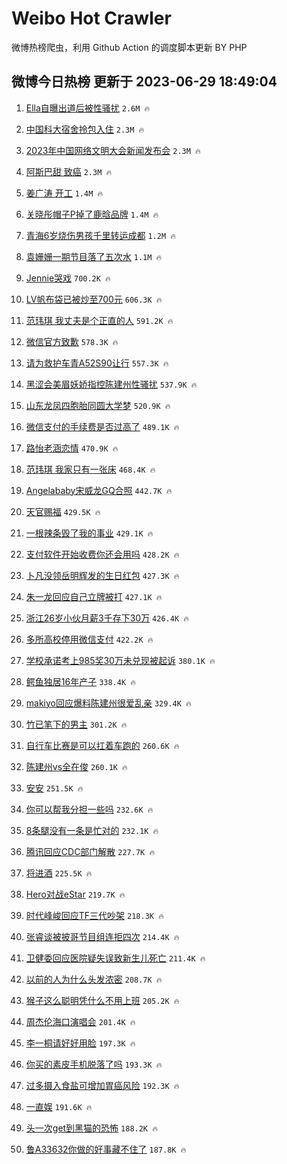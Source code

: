 # Weibo Hot Crawler 



微博热榜爬虫，利用 Github Action 的调度脚本更新 BY PHP 


## 微博今日热榜 更新于 2023-06-29 18:49:04 
1. [Ella自曝出道后被性骚扰](https://s.weibo.com/weibo?q=%23Ella%E8%87%AA%E6%9B%9D%E5%87%BA%E9%81%93%E5%90%8E%E8%A2%AB%E6%80%A7%E9%AA%9A%E6%89%B0%23&t=31&band_rank=1&Refer=top) `2.6M 🔥` 

1. [中国科大宿舍拎包入住](https://s.weibo.com/weibo?q=%23%E4%B8%AD%E5%9B%BD%E7%A7%91%E5%A4%A7%E5%AE%BF%E8%88%8D%E6%8B%8E%E5%8C%85%E5%85%A5%E4%BD%8F%23&t=31&band_rank=2&Refer=top) `2.3M 🔥` 

1. [2023年中国网络文明大会新闻发布会](https://s.weibo.com/weibo?q=%232023%E5%B9%B4%E4%B8%AD%E5%9B%BD%E7%BD%91%E7%BB%9C%E6%96%87%E6%98%8E%E5%A4%A7%E4%BC%9A%E6%96%B0%E9%97%BB%E5%8F%91%E5%B8%83%E4%BC%9A%23&t=31&band_rank=3&Refer=top) `2.3M 🔥` 

1. [阿斯巴甜 致癌](https://s.weibo.com/weibo?q=%E9%98%BF%E6%96%AF%E5%B7%B4%E7%94%9C%20%E8%87%B4%E7%99%8C&t=31&band_rank=4&Refer=top) `2.3M 🔥` 

1. [姜广涛 开工](https://s.weibo.com/weibo?q=%E5%A7%9C%E5%B9%BF%E6%B6%9B%20%E5%BC%80%E5%B7%A5&t=31&band_rank=5&Refer=top) `1.4M 🔥` 

1. [关晓彤帽子P掉了鹿晗品牌](https://s.weibo.com/weibo?q=%23%E5%85%B3%E6%99%93%E5%BD%A4%E5%B8%BD%E5%AD%90P%E6%8E%89%E4%BA%86%E9%B9%BF%E6%99%97%E5%93%81%E7%89%8C%23&t=31&band_rank=6&Refer=top) `1.4M 🔥` 

1. [青海6岁烧伤男孩千里转运成都](https://s.weibo.com/weibo?q=%23%E9%9D%92%E6%B5%B76%E5%B2%81%E7%83%A7%E4%BC%A4%E7%94%B7%E5%AD%A9%E5%8D%83%E9%87%8C%E8%BD%AC%E8%BF%90%E6%88%90%E9%83%BD%23&t=31&band_rank=7&Refer=top) `1.2M 🔥` 

1. [袁姗姗一期节目落了五次水](https://s.weibo.com/weibo?q=%23%E8%A2%81%E5%A7%97%E5%A7%97%E4%B8%80%E6%9C%9F%E8%8A%82%E7%9B%AE%E8%90%BD%E4%BA%86%E4%BA%94%E6%AC%A1%E6%B0%B4%23&t=31&band_rank=8&Refer=top) `1.1M 🔥` 

1. [Jennie哭戏](https://s.weibo.com/weibo?q=%23Jennie%E5%93%AD%E6%88%8F%23&t=31&band_rank=9&Refer=top) `700.2K 🔥` 

1. [LV帆布袋已被炒至700元](https://s.weibo.com/weibo?q=%23LV%E5%B8%86%E5%B8%83%E8%A2%8B%E5%B7%B2%E8%A2%AB%E7%82%92%E8%87%B3700%E5%85%83%23&t=31&band_rank=10&Refer=top) `606.3K 🔥` 

1. [范玮琪 我丈夫是个正直的人](https://s.weibo.com/weibo?q=%E8%8C%83%E7%8E%AE%E7%90%AA%20%E6%88%91%E4%B8%88%E5%A4%AB%E6%98%AF%E4%B8%AA%E6%AD%A3%E7%9B%B4%E7%9A%84%E4%BA%BA&t=31&band_rank=11&Refer=top) `591.2K 🔥` 

1. [微信官方致歉](https://s.weibo.com/weibo?q=%23%E5%BE%AE%E4%BF%A1%E5%AE%98%E6%96%B9%E8%87%B4%E6%AD%89%23&t=31&band_rank=12&Refer=top) `578.3K 🔥` 

1. [请为救护车青A52S90让行](https://s.weibo.com/weibo?q=%23%E8%AF%B7%E4%B8%BA%E6%95%91%E6%8A%A4%E8%BD%A6%E9%9D%92A52S90%E8%AE%A9%E8%A1%8C%23&t=31&band_rank=13&Refer=top) `557.3K 🔥` 

1. [黑涩会美眉妖娇指控陈建州性骚扰](https://s.weibo.com/weibo?q=%23%E9%BB%91%E6%B6%A9%E4%BC%9A%E7%BE%8E%E7%9C%89%E5%A6%96%E5%A8%87%E6%8C%87%E6%8E%A7%E9%99%88%E5%BB%BA%E5%B7%9E%E6%80%A7%E9%AA%9A%E6%89%B0%23&t=31&band_rank=14&Refer=top) `537.9K 🔥` 

1. [山东龙凤四胞胎同圆大学梦](https://s.weibo.com/weibo?q=%23%E5%B1%B1%E4%B8%9C%E9%BE%99%E5%87%A4%E5%9B%9B%E8%83%9E%E8%83%8E%E5%90%8C%E5%9C%86%E5%A4%A7%E5%AD%A6%E6%A2%A6%23&t=31&band_rank=15&Refer=top) `520.9K 🔥` 

1. [微信支付的手续费是否过高了](https://s.weibo.com/weibo?q=%23%E5%BE%AE%E4%BF%A1%E6%94%AF%E4%BB%98%E7%9A%84%E6%89%8B%E7%BB%AD%E8%B4%B9%E6%98%AF%E5%90%A6%E8%BF%87%E9%AB%98%E4%BA%86%23&t=31&band_rank=16&Refer=top) `489.1K 🔥` 

1. [路怡老涵恋情](https://s.weibo.com/weibo?q=%E8%B7%AF%E6%80%A1%E8%80%81%E6%B6%B5%E6%81%8B%E6%83%85&t=31&band_rank=17&Refer=top) `470.9K 🔥` 

1. [范玮琪 我家只有一张床](https://s.weibo.com/weibo?q=%E8%8C%83%E7%8E%AE%E7%90%AA%20%E6%88%91%E5%AE%B6%E5%8F%AA%E6%9C%89%E4%B8%80%E5%BC%A0%E5%BA%8A&t=31&band_rank=18&Refer=top) `468.4K 🔥` 

1. [Angelababy宋威龙GQ合照](https://s.weibo.com/weibo?q=%23Angelababy%E5%AE%8B%E5%A8%81%E9%BE%99GQ%E5%90%88%E7%85%A7%23&t=31&band_rank=19&Refer=top) `442.7K 🔥` 

1. [天官赐福](https://s.weibo.com/weibo?q=%E5%A4%A9%E5%AE%98%E8%B5%90%E7%A6%8F&t=31&band_rank=20&Refer=top) `429.5K 🔥` 

1. [一根辣条毁了我的事业](https://s.weibo.com/weibo?q=%23%E4%B8%80%E6%A0%B9%E8%BE%A3%E6%9D%A1%E6%AF%81%E4%BA%86%E6%88%91%E7%9A%84%E4%BA%8B%E4%B8%9A%23&t=31&band_rank=21&Refer=top) `429.1K 🔥` 

1. [支付软件开始收费你还会用吗](https://s.weibo.com/weibo?q=%23%E6%94%AF%E4%BB%98%E8%BD%AF%E4%BB%B6%E5%BC%80%E5%A7%8B%E6%94%B6%E8%B4%B9%E4%BD%A0%E8%BF%98%E4%BC%9A%E7%94%A8%E5%90%97%23&t=31&band_rank=22&Refer=top) `428.2K 🔥` 

1. [卜凡没领岳明辉发的生日红包](https://s.weibo.com/weibo?q=%23%E5%8D%9C%E5%87%A1%E6%B2%A1%E9%A2%86%E5%B2%B3%E6%98%8E%E8%BE%89%E5%8F%91%E7%9A%84%E7%94%9F%E6%97%A5%E7%BA%A2%E5%8C%85%23&t=31&band_rank=23&Refer=top) `427.3K 🔥` 

1. [朱一龙回应自己立牌被打](https://s.weibo.com/weibo?q=%23%E6%9C%B1%E4%B8%80%E9%BE%99%E5%9B%9E%E5%BA%94%E8%87%AA%E5%B7%B1%E7%AB%8B%E7%89%8C%E8%A2%AB%E6%89%93%23&t=31&band_rank=24&Refer=top) `427.1K 🔥` 

1. [浙江26岁小伙月薪3千存下30万](https://s.weibo.com/weibo?q=%23%E6%B5%99%E6%B1%9F26%E5%B2%81%E5%B0%8F%E4%BC%99%E6%9C%88%E8%96%AA3%E5%8D%83%E5%AD%98%E4%B8%8B30%E4%B8%87%23&t=31&band_rank=25&Refer=top) `426.4K 🔥` 

1. [多所高校停用微信支付](https://s.weibo.com/weibo?q=%23%E5%A4%9A%E6%89%80%E9%AB%98%E6%A0%A1%E5%81%9C%E7%94%A8%E5%BE%AE%E4%BF%A1%E6%94%AF%E4%BB%98%23&t=31&band_rank=26&Refer=top) `422.2K 🔥` 

1. [学校承诺考上985奖30万未兑现被起诉](https://s.weibo.com/weibo?q=%23%E5%AD%A6%E6%A0%A1%E6%89%BF%E8%AF%BA%E8%80%83%E4%B8%8A985%E5%A5%9630%E4%B8%87%E6%9C%AA%E5%85%91%E7%8E%B0%E8%A2%AB%E8%B5%B7%E8%AF%89%23&t=31&band_rank=27&Refer=top) `380.1K 🔥` 

1. [鳄鱼独居16年产子](https://s.weibo.com/weibo?q=%E9%B3%84%E9%B1%BC%E7%8B%AC%E5%B1%8516%E5%B9%B4%E4%BA%A7%E5%AD%90&t=31&band_rank=28&Refer=top) `338.4K 🔥` 

1. [makiyo回应爆料陈建州很爱乱亲](https://s.weibo.com/weibo?q=%23makiyo%E5%9B%9E%E5%BA%94%E7%88%86%E6%96%99%E9%99%88%E5%BB%BA%E5%B7%9E%E5%BE%88%E7%88%B1%E4%B9%B1%E4%BA%B2%23&t=31&band_rank=29&Refer=top) `329.4K 🔥` 

1. [竹已笔下的男主](https://s.weibo.com/weibo?q=%23%E7%AB%B9%E5%B7%B2%E7%AC%94%E4%B8%8B%E7%9A%84%E7%94%B7%E4%B8%BB%23&t=31&band_rank=30&Refer=top) `301.2K 🔥` 

1. [自行车比赛是可以扛着车跑的](https://s.weibo.com/weibo?q=%E8%87%AA%E8%A1%8C%E8%BD%A6%E6%AF%94%E8%B5%9B%E6%98%AF%E5%8F%AF%E4%BB%A5%E6%89%9B%E7%9D%80%E8%BD%A6%E8%B7%91%E7%9A%84&t=31&band_rank=31&Refer=top) `260.6K 🔥` 

1. [陈建州vs全在俊](https://s.weibo.com/weibo?q=%23%E9%99%88%E5%BB%BA%E5%B7%9Evs%E5%85%A8%E5%9C%A8%E4%BF%8A%23&t=31&band_rank=32&Refer=top) `260.1K 🔥` 

1. [安安](https://s.weibo.com/weibo?q=%E5%AE%89%E5%AE%89&t=31&band_rank=33&Refer=top) `251.5K 🔥` 

1. [你可以帮我分担一些吗](https://s.weibo.com/weibo?q=%E4%BD%A0%E5%8F%AF%E4%BB%A5%E5%B8%AE%E6%88%91%E5%88%86%E6%8B%85%E4%B8%80%E4%BA%9B%E5%90%97&t=31&band_rank=34&Refer=top) `232.6K 🔥` 

1. [8条腿没有一条是忙对的](https://s.weibo.com/weibo?q=%238%E6%9D%A1%E8%85%BF%E6%B2%A1%E6%9C%89%E4%B8%80%E6%9D%A1%E6%98%AF%E5%BF%99%E5%AF%B9%E7%9A%84%23&t=31&band_rank=35&Refer=top) `232.1K 🔥` 

1. [腾讯回应CDC部门解散](https://s.weibo.com/weibo?q=%23%E8%85%BE%E8%AE%AF%E5%9B%9E%E5%BA%94CDC%E9%83%A8%E9%97%A8%E8%A7%A3%E6%95%A3%23&t=31&band_rank=36&Refer=top) `227.7K 🔥` 

1. [将进酒](https://s.weibo.com/weibo?q=%E5%B0%86%E8%BF%9B%E9%85%92&t=31&band_rank=37&Refer=top) `225.5K 🔥` 

1. [Hero对战eStar](https://s.weibo.com/weibo?q=%23Hero%E5%AF%B9%E6%88%98eStar%23&t=31&band_rank=38&Refer=top) `219.7K 🔥` 

1. [时代峰峻回应TF三代吵架](https://s.weibo.com/weibo?q=%23%E6%97%B6%E4%BB%A3%E5%B3%B0%E5%B3%BB%E5%9B%9E%E5%BA%94TF%E4%B8%89%E4%BB%A3%E5%90%B5%E6%9E%B6%23&t=31&band_rank=39&Refer=top) `218.3K 🔥` 

1. [张睿谈被披哥节目组连拒四次](https://s.weibo.com/weibo?q=%23%E5%BC%A0%E7%9D%BF%E8%B0%88%E8%A2%AB%E6%8A%AB%E5%93%A5%E8%8A%82%E7%9B%AE%E7%BB%84%E8%BF%9E%E6%8B%92%E5%9B%9B%E6%AC%A1%23&t=31&band_rank=40&Refer=top) `214.4K 🔥` 

1. [卫健委回应医院疑失误致新生儿死亡](https://s.weibo.com/weibo?q=%23%E5%8D%AB%E5%81%A5%E5%A7%94%E5%9B%9E%E5%BA%94%E5%8C%BB%E9%99%A2%E7%96%91%E5%A4%B1%E8%AF%AF%E8%87%B4%E6%96%B0%E7%94%9F%E5%84%BF%E6%AD%BB%E4%BA%A1%23&t=31&band_rank=41&Refer=top) `211.4K 🔥` 

1. [以前的人为什么头发浓密](https://s.weibo.com/weibo?q=%23%E4%BB%A5%E5%89%8D%E7%9A%84%E4%BA%BA%E4%B8%BA%E4%BB%80%E4%B9%88%E5%A4%B4%E5%8F%91%E6%B5%93%E5%AF%86%23&t=31&band_rank=42&Refer=top) `208.7K 🔥` 

1. [猴子这么聪明凭什么不用上班](https://s.weibo.com/weibo?q=%E7%8C%B4%E5%AD%90%E8%BF%99%E4%B9%88%E8%81%AA%E6%98%8E%E5%87%AD%E4%BB%80%E4%B9%88%E4%B8%8D%E7%94%A8%E4%B8%8A%E7%8F%AD&t=31&band_rank=43&Refer=top) `205.2K 🔥` 

1. [周杰伦海口演唱会](https://s.weibo.com/weibo?q=%E5%91%A8%E6%9D%B0%E4%BC%A6%E6%B5%B7%E5%8F%A3%E6%BC%94%E5%94%B1%E4%BC%9A&t=31&band_rank=44&Refer=top) `201.4K 🔥` 

1. [李一桐请好好用脸](https://s.weibo.com/weibo?q=%23%E6%9D%8E%E4%B8%80%E6%A1%90%E8%AF%B7%E5%A5%BD%E5%A5%BD%E7%94%A8%E8%84%B8%23&t=31&band_rank=45&Refer=top) `197.3K 🔥` 

1. [你买的素皮手机脱落了吗](https://s.weibo.com/weibo?q=%23%E4%BD%A0%E4%B9%B0%E7%9A%84%E7%B4%A0%E7%9A%AE%E6%89%8B%E6%9C%BA%E8%84%B1%E8%90%BD%E4%BA%86%E5%90%97%23&t=31&band_rank=46&Refer=top) `193.3K 🔥` 

1. [过多摄入食盐可增加胃癌风险](https://s.weibo.com/weibo?q=%23%E8%BF%87%E5%A4%9A%E6%91%84%E5%85%A5%E9%A3%9F%E7%9B%90%E5%8F%AF%E5%A2%9E%E5%8A%A0%E8%83%83%E7%99%8C%E9%A3%8E%E9%99%A9%23&t=31&band_rank=47&Refer=top) `192.3K 🔥` 

1. [一直娱](https://s.weibo.com/weibo?q=%E4%B8%80%E7%9B%B4%E5%A8%B1&t=31&band_rank=48&Refer=top) `191.6K 🔥` 

1. [头一次get到黑猫的恐怖](https://s.weibo.com/weibo?q=%E5%A4%B4%E4%B8%80%E6%AC%A1get%E5%88%B0%E9%BB%91%E7%8C%AB%E7%9A%84%E6%81%90%E6%80%96&t=31&band_rank=49&Refer=top) `188.2K 🔥` 

1. [鲁A33632你做的好事藏不住了](https://s.weibo.com/weibo?q=%23%E9%B2%81A33632%E4%BD%A0%E5%81%9A%E7%9A%84%E5%A5%BD%E4%BA%8B%E8%97%8F%E4%B8%8D%E4%BD%8F%E4%BA%86%23&t=31&band_rank=50&Refer=top) `187.8K 🔥` 

